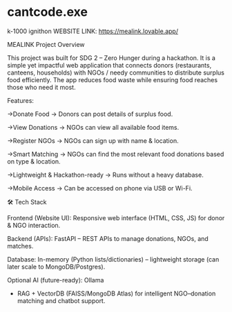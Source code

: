 # cantcode.exe
k-1000 ignithon
WEBSITE LINK: https://mealink.lovable.app/


MEALINK
Project Overview

This project was built for SDG 2 – Zero Hunger during a hackathon.
It is a simple yet impactful web application that connects donors (restaurants, canteens, households) with NGOs / needy communities to distribute surplus food efficiently. The app reduces food waste while ensuring food reaches those who need it most.

Features:

->Donate Food → Donors can post details of surplus food.

->View Donations → NGOs can view all available food items.

->Register NGOs → NGOs can sign up with name & location.

->Smart Matching → NGOs can find the most relevant food donations based on type & location.

->Lightweight & Hackathon-ready → Runs without a heavy database.

->Mobile Access → Can be accessed on phone via USB or Wi-Fi.

🛠 Tech Stack

Frontend (Website UI): Responsive web interface (HTML, CSS, JS) for donor & NGO interaction.

Backend (APIs): FastAPI
 – REST APIs to manage donations, NGOs, and matches.

Database: In-memory (Python lists/dictionaries) – lightweight storage (can later scale to MongoDB/Postgres).

Optional AI (future-ready): Ollama
 + RAG + VectorDB (FAISS/MongoDB Atlas) for intelligent NGO–donation matching and chatbot support.
